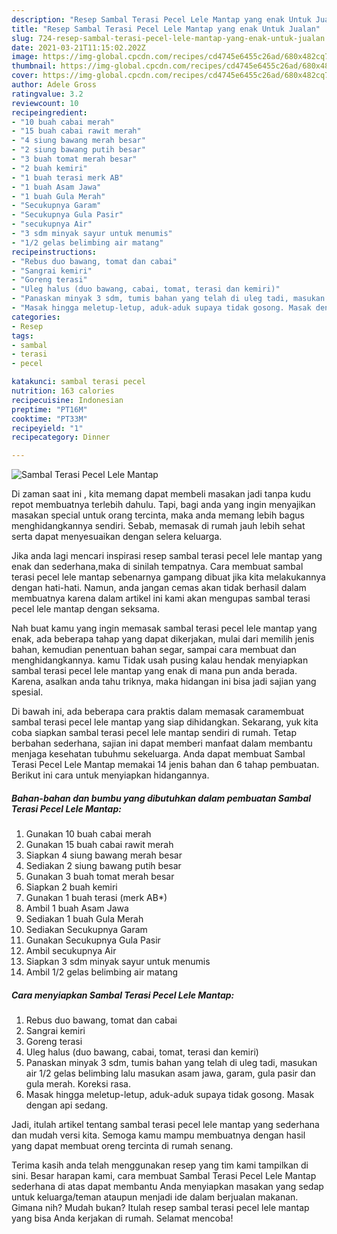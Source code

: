```yaml
---
description: "Resep Sambal Terasi Pecel Lele Mantap yang enak Untuk Jualan"
title: "Resep Sambal Terasi Pecel Lele Mantap yang enak Untuk Jualan"
slug: 724-resep-sambal-terasi-pecel-lele-mantap-yang-enak-untuk-jualan
date: 2021-03-21T11:15:02.202Z
image: https://img-global.cpcdn.com/recipes/cd4745e6455c26ad/680x482cq70/sambal-terasi-pecel-lele-mantap-foto-resep-utama.jpg
thumbnail: https://img-global.cpcdn.com/recipes/cd4745e6455c26ad/680x482cq70/sambal-terasi-pecel-lele-mantap-foto-resep-utama.jpg
cover: https://img-global.cpcdn.com/recipes/cd4745e6455c26ad/680x482cq70/sambal-terasi-pecel-lele-mantap-foto-resep-utama.jpg
author: Adele Gross
ratingvalue: 3.2
reviewcount: 10
recipeingredient:
- "10 buah cabai merah"
- "15 buah cabai rawit merah"
- "4 siung bawang merah besar"
- "2 siung bawang putih besar"
- "3 buah tomat merah besar"
- "2 buah kemiri"
- "1 buah terasi merk AB"
- "1 buah Asam Jawa"
- "1 buah Gula Merah"
- "Secukupnya Garam"
- "Secukupnya Gula Pasir"
- "secukupnya Air"
- "3 sdm minyak sayur untuk menumis"
- "1/2 gelas belimbing air matang"
recipeinstructions:
- "Rebus duo bawang, tomat dan cabai"
- "Sangrai kemiri"
- "Goreng terasi"
- "Uleg halus (duo bawang, cabai, tomat, terasi dan kemiri)"
- "Panaskan minyak 3 sdm, tumis bahan yang telah di uleg tadi, masukan air 1/2 gelas belimbing lalu masukan asam jawa, garam, gula pasir dan gula merah. Koreksi rasa."
- "Masak hingga meletup-letup, aduk-aduk supaya tidak gosong. Masak dengan api sedang."
categories:
- Resep
tags:
- sambal
- terasi
- pecel

katakunci: sambal terasi pecel 
nutrition: 163 calories
recipecuisine: Indonesian
preptime: "PT16M"
cooktime: "PT33M"
recipeyield: "1"
recipecategory: Dinner

---
```



![Sambal Terasi Pecel Lele Mantap](https://img-global.cpcdn.com/recipes/cd4745e6455c26ad/680x482cq70/sambal-terasi-pecel-lele-mantap-foto-resep-utama.jpg)

Di zaman  saat ini , kita memang dapat membeli masakan jadi tanpa kudu repot membuatnya terlebih dahulu. Tapi, bagi anda yang ingin menyajikan masakan special untuk orang tercinta, maka anda memang lebih bagus menghidangkannya sendiri. Sebab, memasak di rumah jauh lebih sehat serta dapat menyesuaikan dengan selera keluarga.

Jika anda lagi mencari inspirasi resep sambal terasi pecel lele mantap yang enak dan sederhana,maka di sinilah tempatnya. Cara membuat sambal terasi pecel lele mantap  sebenarnya gampang dibuat jika kita melakukannya dengan hati-hati. Namun, anda jangan cemas akan tidak berhasil dalam membuatnya 
karena dalam artikel ini kami akan mengupas sambal terasi pecel lele mantap dengan seksama.  



Nah buat kamu yang ingin memasak sambal terasi pecel lele mantap yang enak, ada beberapa tahap yang dapat dikerjakan, mulai dari memilih jenis bahan, kemudian penentuan bahan segar, sampai cara membuat dan menghidangkannya. kamu Tidak usah pusing kalau hendak menyiapkan sambal terasi pecel lele mantap yang enak di mana pun anda berada. Karena, asalkan anda  tahu triknya, maka hidangan ini bisa jadi sajian yang spesial.

Di bawah ini, ada beberapa cara praktis  dalam memasak caramembuat sambal terasi pecel lele mantap yang siap dihidangkan. Sekarang, yuk kita coba siapkan sambal terasi pecel lele mantap sendiri di rumah. Tetap berbahan sederhana, sajian ini dapat memberi manfaat dalam membantu menjaga kesehatan tubuhmu sekeluarga. Anda dapat membuat Sambal Terasi Pecel Lele Mantap memakai 14 jenis bahan dan 6 tahap pembuatan. Berikut ini cara untuk menyiapkan hidangannya.

<!--inarticleads1-->

##### Bahan-bahan dan bumbu yang dibutuhkan dalam pembuatan Sambal Terasi Pecel Lele Mantap:

1. Gunakan 10 buah cabai merah
1. Gunakan 15 buah cabai rawit merah
1. Siapkan 4 siung bawang merah besar
1. Sediakan 2 siung bawang putih besar
1. Gunakan 3 buah tomat merah besar
1. Siapkan 2 buah kemiri
1. Gunakan 1 buah terasi (merk AB*)
1. Ambil 1 buah Asam Jawa
1. Sediakan 1 buah Gula Merah
1. Sediakan Secukupnya Garam
1. Gunakan Secukupnya Gula Pasir
1. Ambil secukupnya Air
1. Siapkan 3 sdm minyak sayur untuk menumis
1. Ambil 1/2 gelas belimbing air matang




<!--inarticleads2-->

##### Cara menyiapkan Sambal Terasi Pecel Lele Mantap:

1. Rebus duo bawang, tomat dan cabai
1. Sangrai kemiri
1. Goreng terasi
1. Uleg halus (duo bawang, cabai, tomat, terasi dan kemiri)
1. Panaskan minyak 3 sdm, tumis bahan yang telah di uleg tadi, masukan air 1/2 gelas belimbing lalu masukan asam jawa, garam, gula pasir dan gula merah. Koreksi rasa.
1. Masak hingga meletup-letup, aduk-aduk supaya tidak gosong. Masak dengan api sedang.




Jadi, itulah artikel tentang  sambal terasi pecel lele mantap  yang sederhana dan mudah versi kita. Semoga kamu mampu membuatnya dengan hasil yang dapat membuat oreng tercinta di rumah senang. 

Terima kasih anda telah menggunakan resep yang tim kami tampilkan di sini. Besar harapan kami, cara membuat  Sambal Terasi Pecel Lele Mantap sederhana di atas dapat membantu Anda menyiapkan masakan yang sedap untuk keluarga/teman ataupun menjadi ide dalam berjualan makanan. Gimana nih? Mudah bukan? Itulah resep sambal terasi pecel lele mantap yang bisa Anda kerjakan di rumah. Selamat mencoba!

